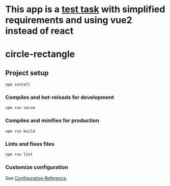# This app is a [test task](https://github.com/mSnus/test-task) with simplified requirements and using vue2 instead of react

# circle-rectangle

## Project setup
```
npm install
```

### Compiles and hot-reloads for development
```
npm run serve
```

### Compiles and minifies for production
```
npm run build
```

### Lints and fixes files
```
npm run lint
```

### Customize configuration
See [Configuration Reference](https://cli.vuejs.org/config/).
